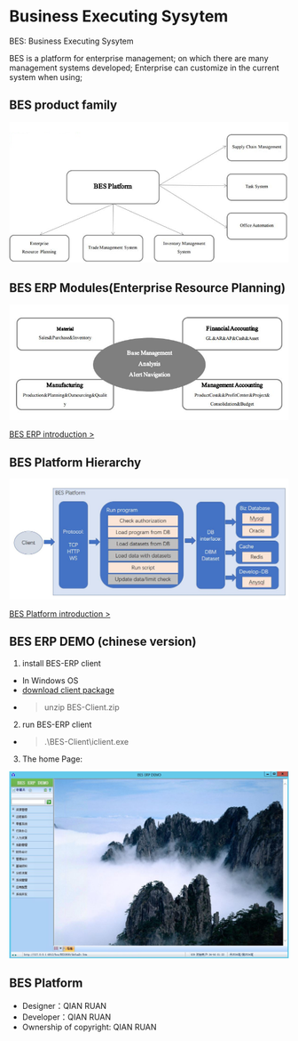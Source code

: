 # Business Executing Sysytem

BES: Business Executing Sysytem

BES is a platform for enterprise management;
on which there are many management systems developed;
Enterprise can customize in the current system when using;


## BES product family

![BES product family](./doc/BES-platform/images/bes-product-family.jpg)


## BES ERP Modules(Enterprise Resource Planning)

![BES ERP Modules](./doc/BES-platform/images/bes-erp-function-modules.jpg)

[BES ERP introduction >](./BES-ERP-introduction.md)


## BES Platform Hierarchy​

![BES Platform Hierarchy​](./doc/BES-platform/images/bes-platform.jpg)

[BES Platform introduction >](./BES-Platform-introduction.md)

## BES ERP DEMO (chinese version)
1. install BES-ERP client
- In Windows OS
- [download client package](./install/BES-ERP-DEMO/BES-Client.zip) 
- > unzip BES-Client.zip
2. run BES-ERP client 
- > .\BES-Client\iclient.exe
3. The home Page:

![BES ERP Home Page](./doc/BES-platform/images/bes-erp-home-page.jpg)

## BES Platform 
- Designer：QIAN RUAN
- Developer：QIAN RUAN
- Ownership of copyright: QIAN RUAN


